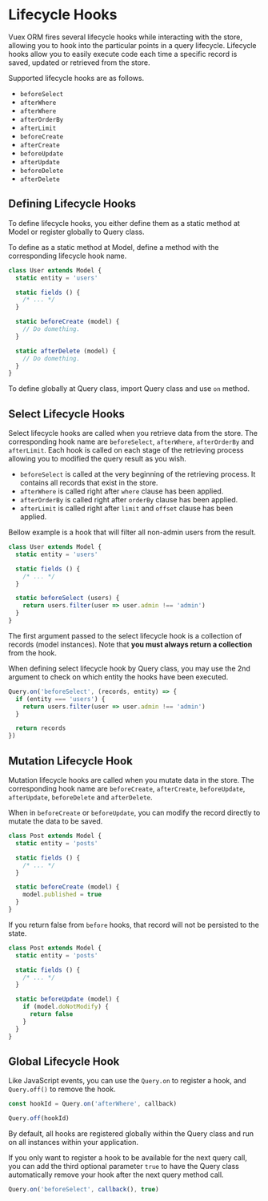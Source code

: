 # Lifecycle Hooks

Vuex ORM fires several lifecycle hooks while interacting with the store, allowing you to hook into the particular points in a query lifecycle. Lifecycle hooks allow you to easily execute code each time a specific record is saved, updated or retrieved from the store.

Supported lifecycle hooks are as follows.

- `beforeSelect`
- `afterWhere`
- `afterWhere`
- `afterOrderBy`
- `afterLimit`
- `beforeCreate`
- `afterCreate`
- `beforeUpdate`
- `afterUpdate`
- `beforeDelete`
- `afterDelete`

## Defining Lifecycle Hooks

To define lifecycle hooks, you either define them as a static method at Model or register globally to Query class.

To define as a static method at Model, define a method with the corresponding lifecycle hook name.

```js
class User extends Model {
  static entity = 'users'

  static fields () {
    /* ... */
  }

  static beforeCreate (model) {
    // Do domething.
  }

  static afterDelete (model) {
    // Do domething.
  }
}
```

To define globally at Query class, import Query class and use `on` method.

## Select Lifecycle Hooks

Select lifecycle hooks are called when you retrieve data from the store. The corresponding hook name are `beforeSelect`, `afterWhere`, `afterOrderBy` and `afterLimit`. Each hook is called on each stage of the retrieving process allowing you to modified the query result as you wish.

- `beforeSelect` is called at the very beginning of the retrieving process. It contains all records that exist in the store.
- `afterWhere` is called right after `where` clause has been applied.
- `afterOrderBy` is called right after `orderBy` clause has been applied.
- `afterLimit` is called right after `limit` and `offset` clause has been applied.

Bellow example is a hook that will filter all non-admin users from the result.

```js
class User extends Model {
  static entity = 'users'

  static fields () {
    /* ... */
  }

  static beforeSelect (users) {
    return users.filter(user => user.admin !== 'admin')
  }
}
```

The first argument passed to the select lifecycle hook is a collection of records (model instances). Note that **you must always return a 
collection** from the hook.

When defining select lifecycle hook by Query class, you may use the 2nd argument to check on which entity the hooks have been executed.

```js
Query.on('beforeSelect', (records, entity) => {
  if (entity === 'users') {
    return users.filter(user => user.admin !== 'admin')
  }

  return records
})
```

## Mutation Lifecycle Hook

Mutation lifecycle hooks are called when you mutate data in the store. The corresponding hook name are `beforeCreate`, `afterCreate`, `beforeUpdate`, `afterUpdate`, `beforeDelete` and `afterDelete`.

When in `beforeCreate` or `beforeUpdate`, you can modify the record directly to mutate the data to be saved.

```js
class Post extends Model {
  static entity = 'posts'

  static fields () {
    /* ... */
  }

  static beforeCreate (model) {
    model.published = true
  }
}
```

If you return false from `before` hooks, that record will not be persisted to the state.

```js
class Post extends Model {
  static entity = 'posts'

  static fields () {
    /* ... */
  }

  static beforeUpdate (model) {
    if (model.doNotModify) {
      return false
    }
  }
}
```

## Global Lifecycle Hook

Like JavaScript events, you can use the `Query.on` to register a hook, and `Query.off()` to remove the hook.

```js
const hookId = Query.on('afterWhere', callback)

Query.off(hookId)
```

By default, all hooks are registered globally within the Query class and run on all instances within your application.

If you only want to register a hook to be available for the next query call, you can add the third optional parameter `true` to have the Query class automatically remove your hook after the next query method call.

```js
Query.on('beforeSelect', callback(), true)
```
